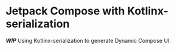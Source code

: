 # Jetpack Compose with Kotlinx-serialization
***WIP***
Using Kotlinx-serialization to generate Dynamic Compose UI.
